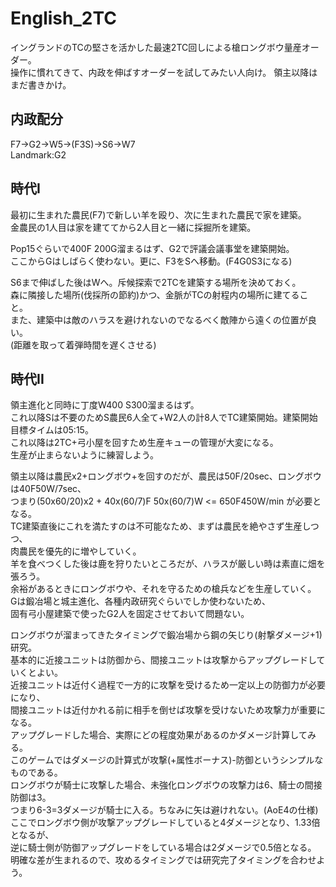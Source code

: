 # English_2TC
イングランドのTCの堅さを活かした最速2TC回しによる槍ロングボウ量産オーダー。   
操作に慣れてきて、内政を伸ばすオーダーを試してみたい人向け。 
領主以降はまだ書きかけ。 

## 内政配分
F7->G2->W5->(F3S)->S6->W7  
Landmark:G2

## 時代I 
最初に生まれた農民(F7)で新しい羊を殴り、次に生まれた農民で家を建築。    
金農民の1人目は家を建ててから2人目と一緒に採掘所を建築。

Pop15ぐらいで400F 200G溜まるはず、G2で評議会議事堂を建築開始。  
ここからGはしばらく使わない。更に、F3をSへ移動。(F4G0S3になる)  

S6まで伸ばした後はWへ。斥候探索で2TCを建築する場所を決めておく。    
森に隣接した場所(伐採所の節約)かつ、金脈がTCの射程内の場所に建てること。  
また、建築中は敵のハラスを避けれないのでなるべく敵陣から遠くの位置が良い。  
(距離を取って着弾時間を遅くさせる)  

## 時代II
領主進化と同時に丁度W400 S300溜まるはず。  
これ以降Sは不要のためS農民6人全て+W2人の計8人でTC建築開始。建築開始目標タイムは05:15。  
これ以降は2TC+弓小屋を回すため生産キューの管理が大変になる。  
生産が止まらないように練習しよう。  

領主以降は農民x2+ロングボウ+を回すのだが、農民は50F/20sec、ロングボウは40F50W/7sec、  
つまり(50x60/20)x2 + 40x(60/7)F 50x(60/7)W <= 650F450W/min が必要となる。  
TC建築直後にこれを満たすのは不可能なため、まずは農民を絶やさず生産しつつ、  
肉農民を優先的に増やしていく。  
羊を食べつくした後は鹿を狩りたいところだが、ハラスが厳しい時は素直に畑を張ろう。  
余裕があるときにロングボウや、それを守るための槍兵などを生産していく。  
Gは鍛冶場と城主進化、各種内政研究ぐらいでしか使わないため、  
固有弓小屋建築で使ったG2人を固定させておいて問題ない。

ロングボウが溜まってきたタイミングで鍛冶場から鋼の矢じり(射撃ダメージ+1)研究。  
基本的に近接ユニットは防御から、間接ユニットは攻撃からアップグレードしていくとよい。  
近接ユニットは近付く過程で一方的に攻撃を受けるため一定以上の防御力が必要になり、  
間接ユニットは近付かれる前に相手を倒せば攻撃を受けないため攻撃力が重要になる。  
アップグレードした場合、実際にどの程度効果があるのかダメージ計算してみる。  
このゲームではダメージの計算式が攻撃(+属性ボーナス)-防御というシンプルなものである。  
ロングボウが騎士に攻撃した場合、未強化ロングボウの攻撃力は6、騎士の間接防御は3。  
つまり6-3=3ダメージが騎士に入る。ちなみに矢は避けれない。(AoE4の仕様)  
ここでロングボウ側が攻撃アップグレードしていると4ダメージとなり、1.33倍となるが、  
逆に騎士側が防御アップグレードをしている場合は2ダメージで0.5倍となる。  
明確な差が生まれるので、攻めるタイミングでは研究完了タイミングを合わせよう。  
